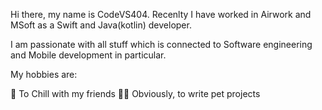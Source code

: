 Hi there, my name is CodeVS404. Recenlty I have worked in Airwork and MSoft as a Swift and Java(kotlin) developer.

I am passionate with all stuff which is connected to Software engineering and Mobile development in particular.

My hobbies are:

🥂 To Chill with my friends
👨‍💻 Obviously, to write pet projects 

<!---
CodeVS404/CodeVS404 is a ✨ special ✨ repository because its `README.md` (this file) appears on your GitHub profile.
You can click the Preview link to take a look at your changes.
--
#Java
